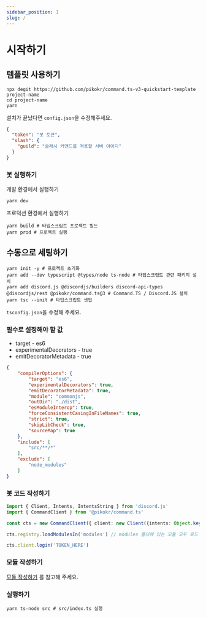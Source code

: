 ```yaml
---
sidebar_position: 1
slug: /
---
```


# 시작하기

## 템플릿 사용하기

```shell
npx degit https://github.com/pikokr/command.ts-v3-quickstart-template project-name
cd project-name
yarn
```

설치가 끝났다면 `config.json`을 수정해주세요.

```json title="config.json"
{
  "token": "봇 토큰",
  "slash": {
    "guild": "슬래시 커맨드를 적용할 서버 아이디"
  }
}
```

### 봇 실행하기

개발 환경에서 실행하기

```shell
yarn dev
```

프로덕션 환경에서 실행하기

```shell
yarn build # 타입스크립트 프로젝트 빌드
yarn prod # 프로젝트 실행
```

## 수동으로 세팅하기

```shell
yarn init -y # 프로젝트 초기화
yarn add --dev typescript @types/node ts-node # 타입스크립트 관련 패키지 설치
yarn add discord.js @discordjs/builders discord-api-types @discordjs/rest @pikokr/command.ts@3 # Command.TS / Discord.JS 설치
yarn tsc --init # 타입스크립트 셋업
```

`tsconfig.json`을 수정해 주세요.

### 필수로 설정해야 할 값

- target - es6
- experimentalDecorators - true
- emitDecoratorMetadata - true

```json title="tsconfig.json"
{
    "compilerOptions": {
        "target": "es6",
        "experimentalDecorators": true,
        "emitDecoratorMetadata": true,
        "module": "commonjs",
        "outDir": "./dist",
        "esModuleInterop": true,
        "forceConsistentCasingInFileNames": true,
        "strict": true,
        "skipLibCheck": true,
        "sourceMap": true
    },
    "include": [
        "src/**/*"
    ],
    "exclude": [
        "node_modules"
    ]
}
```

### 봇 코드 작성하기

```ts title="src/index.ts"
import { Client, Intents, IntentsString } from 'discord.js'
import { CommandClient } from '@pikokr/command.ts'

const cts = new CommandClient({ client: new Client({intents: Object.keys(Intents.FLAGS) as IntentsString[]}) })

cts.registry.loadModulesIn('modules') // modules 폴더에 있는 모듈 모두 로드

cts.client.login('TOKEN_HERE')
```

### 모듈 작성하기

[모듈 작성하기](modules.md) 를 참고해 주세요.

### 실행하기

```shell
yarn ts-node src # src/index.ts 실행
```
